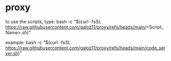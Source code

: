 # proxy

to use the scripts, type:
bash -c "$(curl -fsSL https://raw.githubusercontent.com/galoz11/proxy/refs/heads/main/<Script_Name>.sh)"

example:
bash -c "$(curl -fsSL https://raw.githubusercontent.com/galoz11/proxy/refs/heads/main/code_server.sh)"
